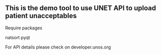 ## This is the demo tool to use UNET API to upload patient unacceptables

Require packages 

natsort
pyqt
 
 
For API details please check on developer.unos.org
